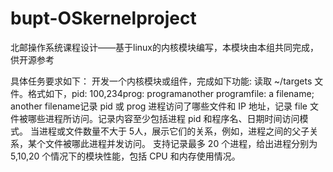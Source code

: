 # bupt-OSkernelproject
北邮操作系统课程设计——基于linux的内核模块编写，本模块由本组共同完成，供开源参考

具体任务要求如下：
开发一个内核模块或组件，完成如下功能:
读取 ~/targets 文件。格式如下，pid: 100,234prog: programanother programfile: a filename; another filename记录 pid 或 prog 进程访问了哪些文件和 IP 地址，记录 file 文件被哪些进程所访问。记录内容至少包括进程 pid 和程序名、日期时间访问模式。
当进程或文件数量不大于 5人，展示它们的关系，例如，进程之间的父子关系，某个文件被哪此进程并发访问。
支持记录最多 20 个进程，给出进程分别为 5,10,20 个情况下的模块性能，包括 CPU 和内存使用情况。
